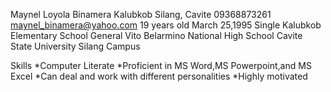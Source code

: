 Maynel Loyola Binamera
Kalubkob Silang, Cavite
09368873261
maynel_binamera@yahoo.com
19 years old
March 25,1995
Single
Kalubkob Elementary School
General Vito Belarmino National High School
Cavite State University Silang Campus

Skills
*Computer Literate
*Proficient in MS Word,MS Powerpoint,and MS Excel
*Can deal and work with different personalities
*Highly motivated

